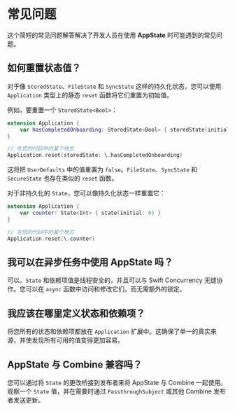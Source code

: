 # 常见问题

这个简短的常见问题解答解决了开发人员在使用 **AppState** 时可能遇到的常见问题。

## 如何重置状态值？

对于像 `StoredState`、`FileState` 和 `SyncState` 这样的持久化状态，您可以使用 `Application` 类型上的静态 `reset` 函数将它们重置为初始值。

例如，要重置一个 `StoredState<Bool>`：
```swift
extension Application {
    var hasCompletedOnboarding: StoredState<Bool> { storedState(initial: false, id: "onboarding_complete") }
}

// 在您的代码中的某个地方
Application.reset(storedState: \.hasCompletedOnboarding)
```
这将把 `UserDefaults` 中的值重置为 `false`。`FileState`、`SyncState` 和 `SecureState` 也存在类似的 `reset` 函数。

对于非持久化的 `State`，您可以像持久化状态一样重置它：
```swift
extension Application {
    var counter: State<Int> { state(initial: 0) }
}

// 在您的代码中的某个地方
Application.reset(\.counter)
```

## 我可以在异步任务中使用 AppState 吗？

可以。`State` 和依赖项值是线程安全的，并且可以与 Swift Concurrency 无缝协作。您可以在 `async` 函数中访问和修改它们，而无需额外的锁定。

## 我应该在哪里定义状态和依赖项？

将您所有的状态和依赖项都放在 `Application` 扩展中。这确保了单一的真实来源，并使发现所有可用的值变得更加容易。

## AppState 与 Combine 兼容吗？

您可以通过将 `State` 的更改桥接到发布者来将 AppState 与 Combine 一起使用。观察一个 `State` 值，并在需要时通过 `PassthroughSubject` 或其他 Combine 发布者发送更新。

